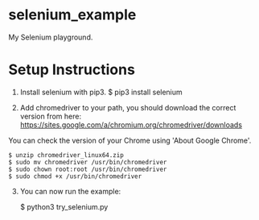 # selenium_example
My Selenium playground.

# Setup Instructions

1. Install selenium with pip3.
    $ pip3 install selenium

2. Add chromedriver to your path, you should download the
correct version from here:
https://sites.google.com/a/chromium.org/chromedriver/downloads

You can check the version of your Chrome using 'About Google Chrome'.

    $ unzip chromedriver_linux64.zip
    $ sudo mv chromedriver /usr/bin/chromedriver
    $ sudo chown root:root /usr/bin/chromedriver
    $ sudo chmod +x /usr/bin/chromedriver

3. You can now run the example:

    $ python3 try_selenium.py






